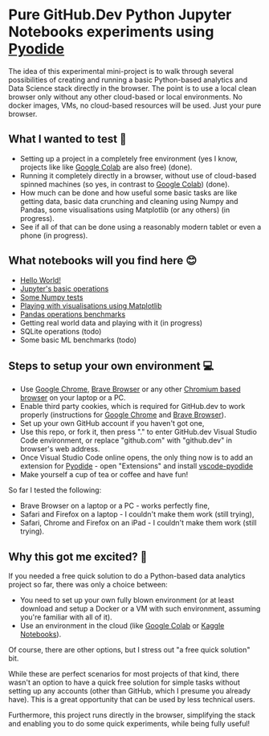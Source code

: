 # Pure GitHub.Dev Python Jupyter Notebooks experiments using [Pyodide](https://github.com/pyodide/pyodide)

The idea of this experimental mini-project is to walk through several possibilities of creating and running a basic Python-based analytics and Data Science stack directly in the browser. The point is to use a local clean browser only without any other cloud-based or local environments. No docker images, VMs, no cloud-based resources will be used. Just your pure browser.

## What I wanted to test 🧐

* Setting up a project in a completely free environment (yes I know, projects like like [Google Colab](https://colab.research.google.com) are also free) (done).
* Running it completely directly in a browser, without use of cloud-based spinned machines (so yes, in contrast to [Google Colab](https://colab.research.google.com)) (done).
* How much can be done and how useful some basic tasks are like getting data, basic data crunching and cleaning using Numpy and Pandas, some visualisations using Matplotlib (or any others) (in progress).
* See if all of that can be done using a reasonably modern tablet or even a phone (in progress).

## What notebooks will you find here 😊

* [Hello World!](./00-basic_browser_tests.ipynb)
* [Jupyter's basic operations](./01-basic_operations.ipynb)
* [Some Numpy tests](./02-numpy_in_the_browser.ipynb)
* [Playing with visualisations using Matplotlib](./03-visualisations_in_the_browser.ipynb)
* [Pandas operations benchmarks](./04-pandas_in_the_browser.ipynb)
* Getting real world data and playing with it (in progress)
* SQLite operations (todo)
* Some basic ML benchmarks (todo)

## Steps to setup your own environment 💻

* Use [Google Chrome](https://www.google.com/chrome/), [Brave Browser](https://brave.com/) or any other [Chromium based browser](https://en.wikipedia.org/wiki/Chromium_(web_browser)#Active) on your laptop or a PC.
* Enable third party cookies, which is required for GitHub.dev to work properly (instructions for [Google Chrome](https://support.cloudhq.net/how-to-enable-3rd-party-cookies-in-google-chrome-browser/) and [Brave Browser](https://support.brave.com/hc/en-us/articles/360050634931-How-Do-I-Manage-Cookies-In-Brave-)).
* Set up your own GitHub account if you haven't got one,
* Use this repo, or fork it, then press "." to enter GitHub.dev Visual Studio Code environment, or replace "github.com" with "github.dev" in browser's web address.
* Once Visual Studio Code online opens, the only thing now is to add an extension for [Pyodide](https://github.com/pyodide/pyodide) - open "Extensions" and install [vscode-pyodide](https://marketplace.visualstudio.com/items?itemName=joyceerhl.vscode-pyodide)
* Make yourself a cup of tea or coffee and have fun!

So far I tested the following:

* Brave Browser on a laptop or a PC - works perfectly fine,
* Safari and Firefox on a laptop - I couldn't make them work (still trying),
* Safari, Chrome and Firefox on an iPad - I couldn't make them work (still trying).

## Why this got me excited? 🥳

If you needed a free quick solution to do a Python-based data analytics project so far, there was only a choice between:

* You need to set up your own fully blown environment (or at least download and setup a Docker or a VM with such environment, assuming you're familiar with all of it).
* Use an environment in the cloud (like [Google Colab](https://colab.research.google.com) or [Kaggle Notebooks](https://www.kaggle.com/docs/notebooks)).

Of course, there are other options, but I stress out "a free quick solution" bit.

While these are perfect scenarios for most projects of that kind, there wasn't an option to have a quick free solution for simple tasks without setting up any accounts (other than GitHub, which I presume you already have). This is a great opportunity that can be used by less technical users.

Furthermore, this project runs directly in the browser, simplifying the stack and enabling you to do some quick experiments, while being fully useful!
